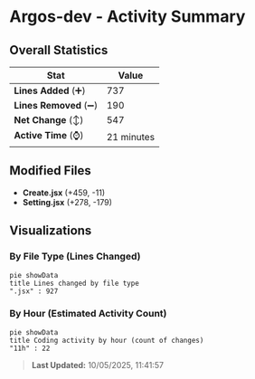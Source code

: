 # Argos-dev - Activity Summary 

## Overall Statistics

| Stat                   | Value                                                             |
| ---------------------- | ----------------------------------------------------------------- |
| **Lines Added** (➕)   | 737                                          |
| **Lines Removed** (➖) | 190                                        |
| **Net Change** (↕)    | 547                |
| **Active Time** (⌚)   | 21 minutes |


## Modified Files
- **Create.jsx** (+459, -11)
- **Setting.jsx** (+278, -179)

## Visualizations

### By File Type (Lines Changed)

```mermaid
pie showData
title Lines changed by file type
".jsx" : 927
```

### By Hour (Estimated Activity Count)

```mermaid
pie showData
title Coding activity by hour (count of changes)
"11h" : 22
```


> **Last Updated:** 10/05/2025, 11:41:57